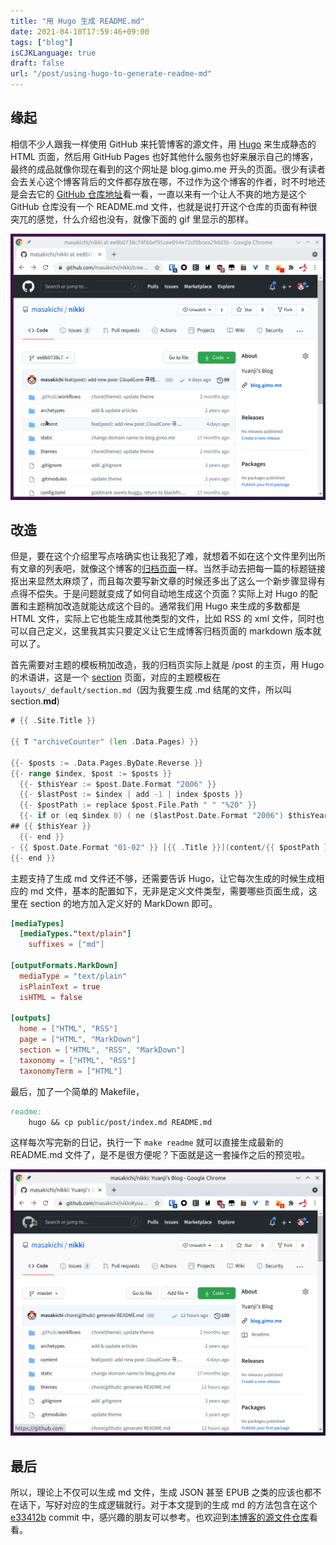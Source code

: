 ```yaml
---
title: "用 Hugo 生成 README.md"
date: 2021-04-10T17:59:46+09:00
tags: ["blog"]
isCJKLanguage: true
draft: false
url: "/post/using-hugo-to-generate-readme-md"
---
```


## 缘起

相信不少人跟我一样使用 GitHub 来托管博客的源文件，用 [Hugo](https://gohugo.io/) 来生成静态的 HTML 页面，然后用 GitHub Pages 也好其他什么服务也好来展示自己的博客，最终的成品就像你现在看到的这个网址是 blog.gimo.me 开头的页面。很少有读者会去关心这个博客背后的文件都存放在哪，不过作为这个博客的作者，时不时地还是会去它的 [GitHub 仓库地址](https://github.com/masakichi/nikki)看一看，一直以来有一个让人不爽的地方是这个 GitHub 仓库没有一个 README.md 文件，也就是说打开这个仓库的页面有种很突兀的感觉，什么介绍也没有，就像下面的 gif 里显示的那样。

<!--more-->

![没有 README.md 的仓库主页](before.gif)

## 改造

但是，要在这个介绍里写点啥确实也让我犯了难，就想着不如在这个文件里列出所有文章的列表吧，就像这个博客的[归档页面](https://blog.gimo.me/post/)一样。当然手动去把每一篇的标题链接抠出来显然太麻烦了，而且每次要写新文章的时候还多出了这么一个新步骤显得有点得不偿失。于是问题就变成了如何自动地生成这个页面？实际上对 Hugo 的配置和主题稍加改造就能达成这个目的。通常我们用 Hugo 来生成的多数都是 HTML 文件，实际上它也能生成其他类型的文件，比如 RSS 的 xml 文件，同时也可以自己定义，这里我其实只要定义让它生成博客归档页面的 markdown 版本就可以了。

首先需要对主题的模板稍加改造，我的归档页实际上就是 /post 的主页，用 Hugo 的术语讲，这是一个 [section](https://gohugo.io/templates/section-templates/#page-kinds) 页面，对应的主题模板在 `layouts/_default/section.md`（因为我要生成 .md 结尾的文件，所以叫 section.**md**)

```go
# {{ .Site.Title }}

{{ T "archiveCounter" (len .Data.Pages) }}

{{- $posts := .Data.Pages.ByDate.Reverse }}
{{- range $index, $post := $posts }}
  {{- $thisYear := $post.Date.Format "2006" }}
  {{- $lastPost := $index | add -1 | index $posts }}
  {{- $postPath := replace $post.File.Path " " "%20" }}
  {{- if or (eq $index 0) ( ne ($lastPost.Date.Format "2006") $thisYear ) }}
## {{ $thisYear }}
  {{- end }}
- {{ $post.Date.Format "01-02" }} [{{ .Title }}](content/{{ $postPath }})
{{- end }}
```

主题支持了生成 md 文件还不够，还需要告诉 Hugo，让它每次生成的时候生成相应的 md 文件，基本的配置如下，无非是定义文件类型，需要哪些页面生成，这里在 section 的地方加入定义好的 MarkDown 即可。

```toml
[mediaTypes]                                                                                           
  [mediaTypes."text/plain"]                                                                            
    suffixes = ["md"]                                                                                  
                                                                                                       
[outputFormats.MarkDown]                                                                               
  mediaType = "text/plain"                                                                             
  isPlainText = true                                                                                   
  isHTML = false                                                                                       
                                                                                                       
[outputs]                                                                                              
  home = ["HTML", "RSS"]                                                                               
  page = ["HTML", "MarkDown"]                                                                          
  section = ["HTML", "RSS", "MarkDown"]                                                                
  taxonomy = ["HTML", "RSS"]                                                                           
  taxonomyTerm = ["HTML"]     
```

最后，加了一个简单的 Makefile，

```makefile
readme:
	hugo && cp public/post/index.md README.md
```

这样每次写完新的日记，执行一下 `make readme` 就可以直接生成最新的 README.md 文件了，是不是很方便呢？下面就是这一套操作之后的预览啦。

![](after.gif)

## 最后

所以，理论上不仅可以生成 md 文件，生成 JSON 甚至 EPUB 之类的应该也都不在话下，写好对应的生成逻辑就行。对于本文提到的生成 md 的方法包含在这个 [e33412b](https://github.com/masakichi/nikki/commit/e33412b7e76eaec9fa65f1bbc64e802a09f8ab10) commit 中，感兴趣的朋友可以参考。也欢迎到[本博客的源文件仓库](https://github.com/masakichi/nikki)看看。


